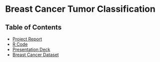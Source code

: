 # Breast Cancer Tumor Classification

## Table of Contents

* [Project Report](https://github.com/amir-ghaderi/Breast-Cancer-Tumor-Classification/blob/master/Final%20Report.pdf) 
* [R Code](https://github.com/amir-ghaderi/Breast-Cancer-Tumor-Classification/blob/master/R%20code.R) 
* [Presentation Deck](https://github.com/amir-ghaderi/Breast-Cancer-Tumor-Classification/blob/master/Presentation%20Deck.pptx) 
* [Breast Cancer Dataset](https://github.com/amir-ghaderi/Breast-Cancer-Tumor-Classification/blob/master/Breast%20Cancer%20Dataset.csv) 

